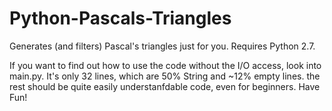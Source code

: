 # Python-Pascals-Triangles
Generates (and filters) Pascal's triangles just for you.
Requires Python 2.7.

If you want to find out how to use the code without the I/O access, look into main.py. It's only 32 lines, 
which are 50% String and ~12% empty lines. the rest should be quite easily understanfdable code, even for beginners.
Have Fun!
